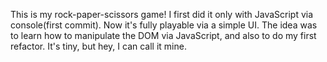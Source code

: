 This is my rock-paper-scissors game! I first did it
only with JavaScript via console(first commit). Now it's fully playable via a simple UI. The idea was to learn how to manipulate the DOM via JavaScript, and also to do my first refactor. It's tiny, but hey, I can call it mine.